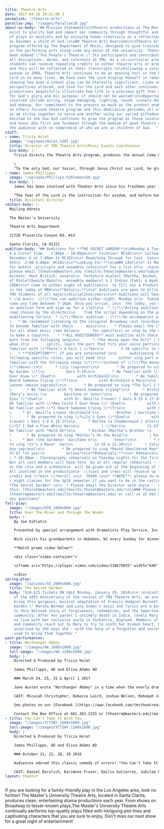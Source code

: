 ```yaml
---
title: Theatre Arts
date: 2017-04-18 20:21:00 Z
permalink: "/theatre-arts"
parallax-img: "/images/Parallax10.jpg"
about-us-body: "## Mission Statement\n\nTheatre productions at The Master's University
  exist to glorify God and impact our community through thoughtful and excellent presentation
  of plays or musicals and by enjoying human creativity as a reflection of The Creator
  as becomes a child of God.\n\n## Theatre Arts Overview\n\nTheatre Arts is a co-curricular
  program offered by the Department of Music, designed to give training and expression
  in the performing arts along-side any major at the university. Theatre Arts has
  been dubbed \"The People's Theatre.\" Its participants and contributors span across
  all disciplines, dorms, and interests at TMU. As a co-curricular program, any participating
  students can receive repeating credits in either theatre arts or production techniques
  and this will be reflected on their transcripts.\n\nFollowing a successful opening
  season in 2008, Theatre Arts continues to be an amazing tool in the hands of the
  Lord in so many lives. We have seen the Lord display Himself in remarkable ways,
  showing how even a school play can be eternally significant. Lives are being changed,
  perspectives altered, and love for the Lord and each other continues to grow. Our
  productions beautifully illustrate how life is a precious gift that must be used
  for God's glory and His purpose; it should not be wasted!\n\nOpportunities to be
  involved include acting, stage managing, lighting, sound, scenery design, costuming,
  and makeup. Our commitment to the process as much as the product enables us to have
  an others-focused theatre program and this dedication pervades all of these areas
  as we strive together to serve one another using our varied giftedness.\n\nWe are
  excited to see how God continues to grow the program as those involved seek to serve
  and honor Him first and foremost through the medium of good theatre as a gift to
  the audience with no compromise of who we are as children of God.  "
staff:
- name: Tricia Hulet
  image: "/uploads/Hulet,%20T.jpg"
  title: Director of TMU Theatre Arts|Music Events Coordinator
  bio-body: |-
    Tricia directs the Theatre Arts program, produces the annual Come ChristmasSing concerts series, and manages all concerts, recitals, and events through the Music Department. She is a graduate of The Master's College (MA Biblical Counseling; BA Biblical Counseling/minor in Music), where she studied voice and was extensively involved in musical theatre. She has held leading roles in several major productions including Hodel in "Fiddler on the Roof", and Marry Lennox in the musical version of "The Secret Garden". Tricia values the performing arts as a means to reflect the Creator and as a way to serve and impact the kingdom of God. She first began directing theatre in 2004 for a Christian high school; she was then brought on in 2007 to revive Theatre Arts as a part of the Music Department. Tricia has seen theatre arts function as a refining tool in many lives - shaping and sharpening hearts to live in light of the Gospel we have been graciously saved by - and used to build another example of biblical community that is a bright light to the watching world. Helping students round out their biblical worldview in the area of performing arts is a joy and blessing. Tricia and her husband, Dave - the Associate Dean of Students here at TMU, met here as students and are blessed to continue work at The Master's University together and be members of Grace Community Church.

    \
    "To the only God, our Savior, through Jesus Christ our Lord, be glory, majesty, dominion, and authority, before all time and now and forever. Amen." Jude 25
- name: James Phillipps
  image: "/uploads/Phillips,%20James%20.jpg"
  bio-body: |-
    James has been involved with Theater Arts since his freshman year in 2007. As a student at Master's, he participated in every show the revived department put on, beginning with the role of Merriman in "The Importance of Being Earnest" in 2007 and culminating with the lead role of Nick Cristano in "Over the River and Through the Woods" in 2011. During his time as a college student, James saw the Lord use theater in an incredible way to shape him as a Christian. He is grateful to be able to give back to the current students some of what he learned through TMU Theater. James currently serves as the Student Accounts Manager for the University and Seminary. He constantly tells people he has the privilege of working his dream job, and he hopes to continue serving in both Accounting and Theater for as long as the Lord lets him.

    “The fear of the Lord is the instruction for wisdom, and before honor comes humility” – Proverbs 15:33
  title: Assistant Director
contact-body: |-
  Mailing Adress

  The Master's University

  Theatre Arts Department

  21726 Placerita Canyon Rd. #13

  Santa Clarita, CA 91321
audition-body: "## Auditions for **THE SECRET GARDEN**\n\nMonday & Tuesday, December
  4 & 5\n\n* Time:   7:00pm – 10:00pm\n\n* Location: MC101\n\n* Callbacks  Wednesday,
  December 6 at 7:00pm in MC101\n\n* Read/Sing Through for Cast  Saturday December
  9th\n  2:00-5:00pm  MC101\n\n**Looking For:**\n\n### CAST\n\n* 11 Men and 12 Women
  for both\n  principle and ensemble roles\n\n* For a list of\n  characters/descriptions,
  please email [theatre@masters.edu ](mailto:theatre@masters.edu?subject=Secret%20Garden%20Auditions)\n\n*
  Accents: Most British, several\n  Yorkshire dialect (Martha, Dickon, Ben and rest
  of Mistelthwaite Manor\n  ensemble members) & 2 Indian (Fakir & Ayah),\n\n### PRODUCTION
  CREW\n\n* Come to either night of auditions\n  to fill out a Production Crew Application
  in the lobby of MRH\n\n**Details:**\n\n* Auditions are open to all\n  traditional
  TMU Students of all majors/disciplines/years\n\n* Auditions will have 2\n  parts: \\*\\*acting\n
  \ \\& music. \\*\\*You can audition either night, Monday or\n  Tuesday and you can
  come any time between 7-10pm. Once you arrive, in\n  the lobby, you will fill out
  an audition form and sign up for a slot\n\n  * \\*\\*Acting audition - \\*\\*cold
  read chosen by the directors\n    from the script depending on the part you are
  auditioning for\n\n  * \\*\\*Music audition - \\*\\*An accompanist will be provided\n\n
  \   * We recommend listening to the [original Broadway cast recording](https://www.google.com/search?rlz=1C1GGRV_enUS748US749&q=1991\\+Original\\+Broadway\\+Cast&stick=H4sIAAAAAAAAAOPgE-LSz9U3MMwrKTROUuLVT9c3NEyqLI83zy7K1RLLTrbSzy0tzkzWT8xJKs21SiwqySwuAQBeLum0NQAAAA&sa=X&ved=0ahUKEwj39YOx5MbXAhUB3mMKHdMFCX4QmxMI0gEoATAM&biw=1920&bih=959)
  to become familiar with the\n      music\n\n    * Please email the [theatre office](mailto:theatre@masters.edu?subject=Secret%20Garden%20Audition%20Music)
  for all sheet music (see below\n      for specifics) or stop by the music office
  to make a copy\n\n    * **ALL AUDITIONERS** must audition with the\n      designated
  bars from the following song\n\n      * *The House Upon the Hill* | bars 36-62 |
  when it\n        splits, learn the part that fits your voice part\n\n      * Be
  familiar with \\*There’s a Girl | \\*bars\n        3-26 specific to your voice part\n\n
  \   * ***EXCEPTION***: If you are interested in\n      auditioning for any of the
  following specific roles, you will need to\n      either sing part of and/or be
  familiar with the following songs \\*\\*\\*instead of \\*\\*The House Upon the Hill
  \\*(above):\n\n      * Lily (soprano)\n\n        * Be prepared to sing \\*Come to
  My Garden \\*|\n          bars 5-29\n\n        * Be familiar with \\*How Could I
  Ever Know \\* (Duet\n          with Archibald)\n\n        * Be familiar with \\*I
  Heard Someone Crying \\*(Trio\n          with Archibald & Mary)\n\n      * Mary
  Lennox (mezzo-soprano)\n\n        * Be prepared to sing *The Girl I Mean to Be*\n\n
  \       * Be familiar with *I Heard Someone Crying*\n\n      * Archibald Craven
  (Mary’s Uncle |\n        baritone or tenor)\n\n        * Be prepared to sing \\*Lily’s
  Eyes \\*(Duet\n          with Dr. Neville Craven) | bars 8-15 & 27-36\n\n        *
  Be familiar with \\*How Could I Ever Know \\* (Duet\n          with Lily)\n\n        *
  Be familiar with \\*I Heard Someone Crying \\*(Trio\n          with Lily & Mary)\n\n
  \     * Dr. Neville Craven (Archibald’s\n        Brother | baritone or bass)\n\n
  \       * Be prepared to sing \\*Lily’s Eyes \\*(Duet\n          with Archibald
  Craven) | bars 1-8 & 15-27\n\n      * Martha (a Chambermaid | alto)\n\n        *
  \\*If I Had a Fine White Horse\n          | \\*bars\n          11-23\n\n        *
  Be familiar with *Hold On*\n\n      * Dickon (Martha’s Brother \n        tenor)\n\n
  \       * Be prepared to sing *Winter’s On the Wing*\n          | bars 5-17\n\n
  \     * Ben (the Gardener  baritone or\n        tenor)\n\n        * Be prepared
  to sing *It’s a Maze*  bars\n          12-16 & 22-30\n\n      * Colin (tenor or
  boy soprano)\n\n        * Be prepared to sing *Round Shouldered Man*\n          bars
  37-67 *in your\n          octave*\n\n**Rehearsals:**\n\n* Rehearsals: Mon & Wed\n
  \ 7-10:30pm - Choreography rehearsals on Tuesday nights for the first few\n  weeks.\n\n*
  Not all cast members will have to\n  be at all regular rehearsals – it will depend
  on the role and a schedule\n  will be given out at the beginning of the semester.\n\n*
  All involved in the production\n  \\(cast and crew) will receive up to 1 unit of
  credit and \\*must \\*enroll in\n  TH300.\n\n* **NOTE**: please do not plan on weekly\n
  \ night classes for the Sp18 semester if you want to be in the cast/ensemble\n  of
  *The Secret Garden*.\n\n  * Please email the Director with any\n    questions about
  this: [thulet@masters.edu](mailto:thulet@masters.edu)\n\n### Please email us at
  [theatre@masters.edu](mailto:theatre@masters.edu) or call us at 661-362-2255 with
  any questions"
fall-play:
  image: "/images/OTR_2000x800.jpg"
  title: Over The River and Through the Woods
  body: |-
    By Joe DiPietro

    Presented by special arrangement with Dramatists Play Service, Inc. New York

    Nick visits his grandparents in Hoboken, NJ every Sunday for dinner. But what lengths will his grandparents go to keep him from moving to Seattle? As they plan blind dates and tempt him with never-ending, mouthwatering meals, Nick has to evaluate what is important in life and learn to count the cost of his decisions. This show promises gut-wrenching laughter and a story that pulls on your heartstrings and causes you to consider, along with Nick, what matters most in life.

    **Watch promo video below**

    <div class="video-container">

    <iframe src="https://player.vimeo.com/video/238675035" width="640" height="360" frameborder="0" webkitallowfullscreen mozallowfullscreen allowfullscreen></iframe>

    </div>
spring-play:
  image: "/uploads/SG_2000x800.jpg"
  title: The Secret Garden
  body: "$10-$25 Tickets ON SALE Monday, January 29, 2018\n\n \n\nContinuing our celebration
    of the 10th Anniversary of the revival of TMU Theatre Arts, we are delighted to
    bring this gorgeous, musical adaptation of Francis Hodgson Burnett's \"The Secret
    Garden.\" Marsha Norman and Lucy Simon's music and lyrics are a perfect addition
    to this beloved story of forgiveness, redemption, and the importance of love and
    community. After her parent's untimely death in India, lonely Mary Lennox is sent
    to live with her reclusive uncle in Yorkshire, England. Members of the household
    and community reach out to Mary to try to sooth her broken heart, but they are
    surprised by the ways she - with the help of a forgotten and secret garden - is
    used to bring them together."
past-performances:
- title: Northanger Abbey
  image: "/images/NA_1600x1000.jpg"
  tall-image: "/images/NA_1200x1600.jpg"
  body: |-
    Directed & Produced by Tricia Hulet

    James Phillipps, AD and Elisa Adams AD

    ### March 24, 25, 31 & April 1 2017

    Jane Austen wrote "Northanger Abbey" in a time when the overly dramatic Gothic Literature was quite in fashion and she observed the dangers of young people becoming too immersed in their novels. This story followed one such young woman named Catherine, making her first expedition out into the world. She interacts with real people in the real world while struggling to control an imagination that had been influenced by too many novels. This specific play was especially impactful in telling this story as it had a group of characters that depicted Catherine's thoughts/imaginations/mind. The climax of the story came after Catherine was painfully confronted by a true friend and asked "what ideas have you been admitting?" There was then a scene where she visibly had to take her thoughts captive and banish the undisciplined thoughts from her mind. The overwhelming majority of audience members were quite struck by this theme and many even used the word "convicted" by it, along with the themes of developing true character, having friends who speak the truth and not flattery, and more.

    CAST: Micaiah Christopher, Rebecca Laird, Joshua Nelson, Rebeqah James, Kaitlynn Morgan, Abigail Olson, Jon Denys, Kailey Richardson, Luke Bailey, Daniel Barulich, Seth Bowling, Katie Pennington, Beth Cathcart, Faith Gates, Peter LaCom, Jennifer Martin, Christina Meitler, Jubilee Philipp, Dustin Dudley, Jeff Caparula, Robbie Provost and 40\+ others on our production crew!

    See photos on our [Facebook ](https://www.facebook.com/tmctheatrearts/photos_stream?tab=photos_albums "TMC Theatre Arts")page

    Contact the Box Office at 661.362.2255 or [theatre@masters.edu](mailto:theatre@masters.edu) for more information
- title: You Can't Take it With You
  image: "/images/YCTIWY_1600x1000.jpg"
  tall-image: "/images/YCTIWY_1200x1600.jpg"
  body: |-
    Directed & Produced by Tricia Hulet

    James Phillipps, AD and Elisa Adams AD

    ### October 21, 22, 28, 29 2016

    Audiences adored this classic comedy of errors! "You Can't Take It With You" delivered a fun, entertaining evening for all! Set in 1930's New York City, the Sycamore family, filled with aspiring artists, ballerinas, writers, inventors, amateur firework makers and more, seems a bit crazy! Especially when compared to the upper-crust, reliable, respectable Kirby family. But when Tony Kirby falls in love with Alice Sycamore, we start to wonder if perhaps the Sycamores have life figured out more than we think! After all, you can have all the riches in the world, but you can't take it with you!

    CAST: Daniel Barulich, KariAnne Frazer, Emilio Gutierrez, Jubilee Philipp, Jeff Caparula, Christina Meitler, Luke Bailey, Ryan Selga, Kailey Richardson, Rebecca Meitler, Chandler Johnston, Kyle Shannon, Joshua Nelson, Tamar Butler-Robinson, Elizabeth Anderson, Peter LaCom and 38 others on our production crew!
layout: theater
---
```


If you are looking for a family-friendly play in the Los Angeles area, look no further! The Master's University Theatre Arts, located in Santa Clarita, produces clean, entertaining drama productions each year. From shows on Broadway to lesser-known plays,The Master's University Theatre Arts continually performs top-quality plays filled with intriguing plot lines and captivating characters that you are sure to enjoy. Don't miss our next show for a great night of entertainment!
